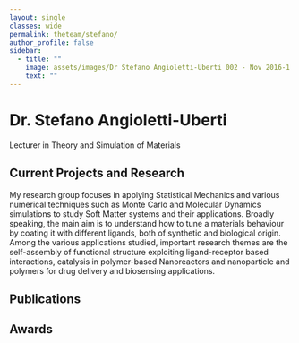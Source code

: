 ```yaml
---
layout: single
classes: wide
permalink: theteam/stefano/
author_profile: false
sidebar:
  - title: ""
    image: assets/images/Dr Stefano Angioletti-Uberti 002 - Nov 2016-1.jpg
    text: ""
---
```


# Dr. Stefano Angioletti-Uberti

Lecturer in Theory and Simulation of Materials

## Current Projects and Research
My research group focuses in applying Statistical Mechanics and various numerical techniques such as Monte Carlo and Molecular Dynamics simulations to study Soft Matter systems and their applications. Broadly speaking, the main aim is to understand how to tune a materials behaviour by coating it with different ligands, both of synthetic and biological origin. Among the various applications studied, important research themes are the self-assembly of functional structure exploiting ligand-receptor based interactions, catalysis in polymer-based Nanoreactors and nanoparticle and polymers for drug delivery and biosensing applications.

## Publications

## Awards

